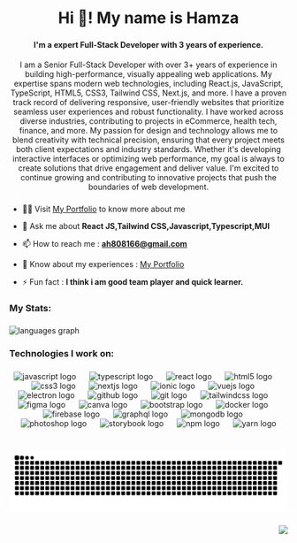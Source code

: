 
###

<h1 align="center">Hi 👋! My name is Hamza</h1>

###

<h4 align="center">I'm a expert Full-Stack Developer with 3 years of experience.</h4>
<p align="center">I am a Senior Full-Stack Developer with over 3+ years of experience in building high-performance, visually appealing web applications. My expertise spans modern web technologies, including React.js, JavaScript, TypeScript, HTML5, CSS3, Tailwind CSS, Next.js, and more. I have a proven track record of delivering responsive, user-friendly websites that prioritize seamless user experiences and robust functionality. I have worked across diverse industries, contributing to projects in eCommerce, health tech, finance, and more. My passion for design and technology allows me to blend creativity with technical precision, ensuring that every project meets both client expectations and industry standards. Whether it's developing interactive interfaces or optimizing web performance, my goal is always to create solutions that drive engagement and deliver value. I'm excited to continue growing and contributing to innovative projects that push the boundaries of web development.</p>



###
- 👨‍💻 Visit [My Portfolio](https://hamza-portfolio-omega.vercel.app/)  to know more about me



- 💬 Ask me about **React JS,Tailwind CSS,Javascript,Typescript,MUI**

- 📫 How to reach me :  **ah808166@gmail.com**

- 📄 Know about my experiences :  [My Portfolio](https://hamza-portfolio-omega.vercel.app/)

- ⚡ Fun fact :    **I think i am good team player and quick learner.**


###
<h3 align="left">My Stats:</h3>

###

<div align="left">
  <img src="https://github-readme-stats.vercel.app/api/top-langs?username=AHamza786&locale=en&hide_title=false&layout=compact&card_width=320&langs_count=5&theme=ayu-mirage&hide_border=true" height="150" alt="languages graph"  />
</div>

###

<h3 align="left">Technologies I work on:</h3>

###

<div align="center">
  <img src="https://cdn.jsdelivr.net/gh/devicons/devicon/icons/javascript/javascript-original.svg" height="30" alt="javascript logo"  />
  <img width="16" />
  <img src="https://cdn.jsdelivr.net/gh/devicons/devicon/icons/typescript/typescript-original.svg" height="30" alt="typescript logo"  />
  <img width="16" />
  <img src="https://cdn.jsdelivr.net/gh/devicons/devicon/icons/react/react-original.svg" height="30" alt="react logo"  />
  <img width="16" />
  <img src="https://cdn.jsdelivr.net/gh/devicons/devicon/icons/html5/html5-original.svg" height="30" alt="html5 logo"  />
  <img width="16" />
  <img src="https://cdn.jsdelivr.net/gh/devicons/devicon/icons/css3/css3-original.svg" height="30" alt="css3 logo"  />
  <img width="16" />
  <img src="https://cdn.jsdelivr.net/gh/devicons/devicon/icons/nextjs/nextjs-original.svg" height="30" alt="nextjs logo"  />
  <img width="16" />
  <img src="https://cdn.jsdelivr.net/gh/devicons/devicon/icons/ionic/ionic-original.svg" height="30" alt="ionic logo"  />
  <img width="16" />
  <img src="https://cdn.jsdelivr.net/gh/devicons/devicon/icons/vuejs/vuejs-original.svg" height="30" alt="vuejs logo"  />
  <img width="16" />
  <img src="https://cdn.jsdelivr.net/gh/devicons/devicon/icons/electron/electron-original.svg" height="30" alt="electron logo"  />
  <img width="16" />
  <img src="https://cdn.jsdelivr.net/gh/devicons/devicon/icons/github/github-original.svg" height="30" alt="github logo"  />
  <img width="16" />
  <img src="https://cdn.jsdelivr.net/gh/devicons/devicon/icons/git/git-original.svg" height="30" alt="git logo"  />
  <img width="16" />
  <img src="https://cdn.jsdelivr.net/gh/devicons/devicon/icons/tailwindcss/tailwindcss-original-wordmark.svg" height="30" alt="tailwindcss logo"  />
  <img width="16" />
  <img src="https://cdn.jsdelivr.net/gh/devicons/devicon/icons/figma/figma-original.svg" height="30" alt="figma logo"  />
  <img width="16" />
  <img src="https://cdn.jsdelivr.net/gh/devicons/devicon/icons/canva/canva-original.svg" height="30" alt="canva logo"  />
  <img width="16" />
  <img src="https://cdn.jsdelivr.net/gh/devicons/devicon/icons/bootstrap/bootstrap-original.svg" height="30" alt="bootstrap logo"  />
  <img width="16" />
  <img src="https://cdn.jsdelivr.net/gh/devicons/devicon/icons/docker/docker-original.svg" height="30" alt="docker logo"  />
  <img width="16" />
  <img src="https://cdn.jsdelivr.net/gh/devicons/devicon/icons/firebase/firebase-plain.svg" height="30" alt="firebase logo"  />
  <img width="16" />
  <img src="https://cdn.jsdelivr.net/gh/devicons/devicon/icons/graphql/graphql-plain.svg" height="30" alt="graphql logo"  />
  <img width="16" />
  <img src="https://cdn.jsdelivr.net/gh/devicons/devicon/icons/mongodb/mongodb-original.svg" height="30" alt="mongodb logo"  />
  <img width="16" />
  <img src="https://cdn.jsdelivr.net/gh/devicons/devicon/icons/photoshop/photoshop-plain.svg" height="30" alt="photoshop logo"  />
  <img width="16" />
  <img src="https://cdn.jsdelivr.net/gh/devicons/devicon/icons/storybook/storybook-original.svg" height="30" alt="storybook logo"  />
  <img width="16" />
  <img src="https://cdn.jsdelivr.net/gh/devicons/devicon/icons/npm/npm-original-wordmark.svg" height="30" alt="npm logo"  />
  <img width="16" />
  <img src="https://cdn.jsdelivr.net/gh/devicons/devicon/icons/yarn/yarn-original.svg" height="30" alt="yarn logo"  />
</div>

###

<br clear="both">

<img src="https://raw.githubusercontent.com/AHamza786/AHamza786/output/snake.svg" alt="Snake animation" />

###

<div align="right">
  <img src="https://profile-counter.glitch.me/AHamza786/count.svg?"  />
</div>

###
